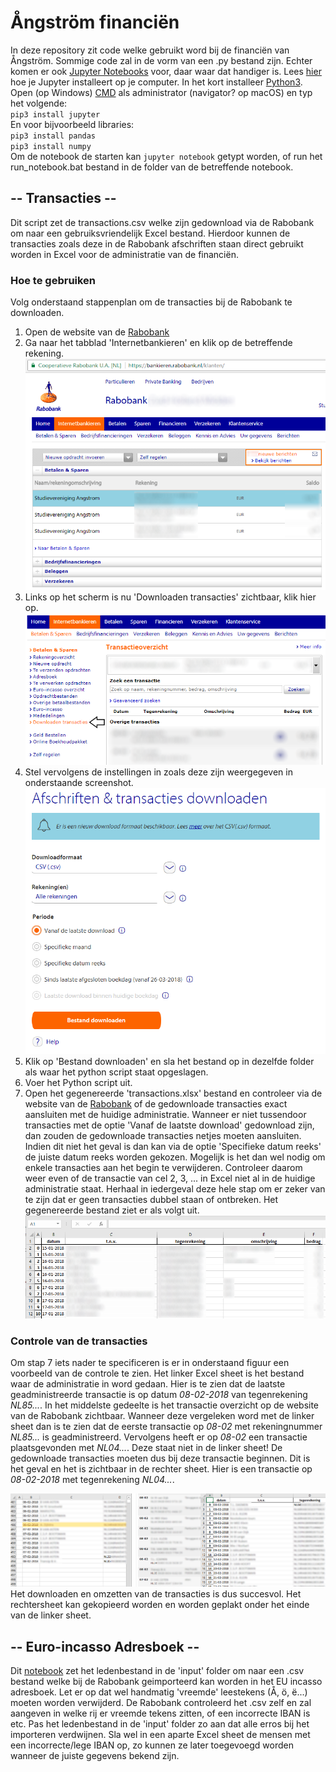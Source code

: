 # Ångström financiën
In deze repository zit code welke gebruikt word bij de financiën van Ångström. Sommige code zal in de vorm van een .py bestand zijn. Echter komen er ook [Jupyter Notebooks](http://jupyter.org) voor, daar waar dat handiger is. Lees [hier](http://jupyter.readthedocs.io/en/latest/install.html) hoe je Jupyter installeert op je computer. In het kort installeer [Python3](https://www.python.org/). Open (op Windows) [CMD](https://en.wikipedia.org/wiki/Cmd.exe) als administrator (navigator? op macOS) en typ het volgende: \
`pip3 install jupyter` \
En voor bijvoorbeeld libraries: \
`pip3 install pandas` \
`pip3 install numpy` \
Om de notebook de starten kan `jupyter notebook` getypt worden, of run het run_notebook.bat bestand in de folder van de betreffende notebook.



## -- Transacties --
Dit script zet de transactions.csv welke zijn gedownload via de Rabobank om naar een gebruiksvriendelijk Excel bestand. Hierdoor kunnen de transacties zoals deze in de Rabobank afschriften staan direct gebruikt worden in Excel voor de administratie van de financiën.

### Hoe te gebruiken
Volg onderstaand stappenplan om de transacties bij de Rabobank te downloaden.

1. Open de website van de [Rabobank](https://www.rabobank.nl/bedrijven/)
2. Ga naar het tabblad 'Internetbankieren' en klik op de betreffende rekening.
![alt text](figuren/stap1.png)
3. Links op het scherm is nu 'Downloaden transacties' zichtbaar, klik hier op.
![alt text](figuren/stap2.png)
4. Stel vervolgens de instellingen in zoals deze zijn weergegeven in onderstaande screenshot.
![alt text](figuren/stap3.png)
5. Klik op 'Bestand downloaden' en sla het bestand op in dezelfde folder als waar het python script staat opgeslagen.
6. Voer het Python script uit.
7. Open het gegenereerde 'transactions.xlsx' bestand en controleer via de website van de [Rabobank](https://www.rabobank.nl/bedrijven/) of de gedownloade transacties exact aansluiten met de huidige administratie. Wanneer er niet tussendoor transacties met de optie 'Vanaf de laatste download' gedownload zijn, dan zouden de gedownloade transacties netjes moeten aansluiten. Indien dit niet het geval is dan kan via de optie 'Specifieke datum reeks' de juiste datum reeks worden gekozen. Mogelijk is het dan wel nodig om enkele transacties aan het begin te verwijderen. Controleer daarom weer even of de transactie van cel 2, 3, ... in Excel niet al in de huidige administratie staat. Herhaal in iedergeval deze hele stap om er zeker van te zijn dat er geen transacties dubbel staan of ontbreken. Het gegenereerde bestand ziet er als volgt uit.
![alt text](figuren/stap4.png)

### Controle van de transacties
Om stap 7 iets nader te specificeren is er in onderstaand figuur een voorbeeld van de controle te zien. Het linker Excel sheet is het bestand waar de administratie in word gedaan. Hier is te zien dat de laatste geadministreerde transactie is op datum *08-02-2018* van tegenrekening *NL85...*. In het middelste gedeelte is het transactie overzicht op de website van de Rabobank zichtbaar. Wanneer deze vergeleken word met de linker sheet dan is te zien dat de eerste transactie op *08-02* met rekeningnummer *NL85...* is geadministreerd. Vervolgens heeft er op *08-02* een transactie plaatsgevonden met *NL04...*. Deze staat niet in de linker sheet! De gedownloade transacties moeten dus bij deze transactie beginnen. Dit is het geval en het is zichtbaar in de rechter sheet. Hier is een transactie op *08-02-2018* met tegenrekening *NL04...*. 

![alt text](figuren/stap5.png)
Het downloaden en omzetten van de transacties is dus succesvol. Het rechtersheet kan gekopieerd worden en worden geplakt onder het einde van de linker sheet.

## -- Euro-incasso Adresboek -- 
Dit [notebook](euro_incasso_adresboek/EU-Incasso_adresboek_maken.ipynb) zet het ledenbestand in de 'input' folder om naar een .csv bestand welke bij de Rabobank geimporteerd kan worden in het EU incasso adresboek. Let er op dat wel handmatig 'vreemde' leestekens (Å, ö, ë...) moeten worden verwijderd. De Rabobank controleerd het .csv zelf en zal aangeven in welke rij er vreemde tekens zitten, of een incorrecte IBAN is etc. Pas het ledenbestand in de 'input' folder zo aan dat alle erros bij het importeren verdwijnen. Sla wel in een aparte Excel sheet de mensen met een incorrecte/lege IBAN op, zo kunnen ze later toegevoegd worden wanneer de juiste gegevens bekend zijn.
